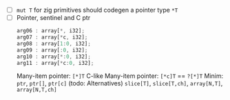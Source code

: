 - [ ] `mut T` for zig primitives should codegen a pointer type `*T`
- [ ] Pointer, sentinel and C ptr
    ```ts
    arg06 : array[*, i32];
    arg07 : array[*c, i32];
    arg08 : array[1:0, i32];
    arg09 : array[:0, i32];
    arg10 : array[*:0, i32];
    arg11 : array[*c:0, i32];
    ```
    Many-item pointer: `[*]T`
    C-like Many-item pointer: `[*c]T` == `?[*]T`
    Minim:
      `ptr`, `ptr[]`, `ptr[c]`  (todo: Alternatives)
      `slice[T]`, `slice[T,ch]`, `array[N,T]`, `array[N,T,ch]`
